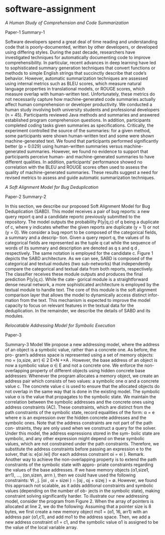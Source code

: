 # software-assignment





*A Human Study of Comprehension and Code Summarization*

Paper-1
Summary-1

Software developers spend a great deal of time reading and understanding code that is poorly-documented, written by other developers, or developed using differing styles.
 During the past decade, researchers have investigated techniques for automatically documenting code to improve comprehensibility.
 In particular, recent advances in deep learning have led to sophisticated summary generation techniques that convert functions or methods to simple English strings that succinctly describe that code’s behavior. 
However, automatic summarization techniques are assessed using internal metrics such as BLEU scores, which measure natural language properties in translational models, or ROUGE scores, which measure overlap with human-written text.
 Unfortunately, these metrics do not necessarily capture how machine-generated code summaries actually affect human comprehension or developer productivity. We conducted a human study involving both university students and professional developers (n = 45). 
Participants reviewed Java methods and summaries and answered established program comprehension questions. In addition, participants completed coding tasks given summaries as specifications. 
Critically, the experiment controlled the source of the summaries: for a given method, some participants were shown human-written text and some were shown machine-generated text. We found that participants performed significantly better (p = 0.029) using human-written summaries versus machine-generated summaries. 
However, we found no evidence to support that participants perceive human- and machine-generated summaries to have different qualities. In addition, participants’ performance showed no correlation with the BLEU and ROUGE scores often used to assess the quality of machine-generated summaries.
 These results suggest a need for revised metrics to assess and guide automatic summarization techniques.




*A Soft Alignment Model for Bug Deduplication*

Paper-2
Summary-2

In this section, we describe our proposed Soft Alignment Model for
Bug Deduplication (SABD). This model receives a pair of bug reports:
a new query report q and a candidate reportc previously submitted
to the repository. The model outputs the probability P(y|q,c) of q
being a duplicate of c, where y indicates whether the given reports
are duplicate (y = 1) or not (y = 0). We consider a bug report to
be composed of the categorical fields, a summary and a descrip-
tion. Given a query report q, the values of its categorical fields are
represented as the tuple q
cat while the sequence of words of its
summary and description are denoted as q
s
and q
d
, respectively.
The same notation is employed for the candidate c.
Figure 1 depicts the SABD architecture. As we can see, SABD is
composed of the categorical and textual modules (two sub-networks)
that independently compare the categorical and textual data from
both reports, respectively. The classifier receives these module
outputs and produces the final prediction P(y|q,c). While the cate-
gorical module is a straightforward dense neural network, a more
sophisticated architecture is employed by the textual module to
handle text. The core of this module is the soft alignment comparison
layer that allows the model to dynamically access distinct infor-
mation from the text. This mechanism is expected to improve the
model capacity to focus on relevant features in the textual data
for the deduplication. In the remainder, we describe the details of
SABD and its modules.




*Relocatable Addressing Model for Symbolic Execution*

Paper-3

Summary-3
Model
We propose a new addressing model, where the address of an object
is a symbolic value, rather than a concrete one. As before, the pro-
gram’s address space is represented using a set of memory objects:
mo = (α,size, arr) ∈ 2
E×N
+×A
.
However, the base address of an object is now a symbolic value
α ∈ E and not a concrete one. We enforce the non-overlapping
property of different objects using hidden concrete base addresses:
Whenever the program allocates a memory object, we create an
address pair which consists of two values: a symbolic one α and a
concrete value c. The concrete value c is used to ensure that the
allocated objects do not overlap in the same way that is done in the
existing model. The symbolic value α is the value that propagates
to the symbolic state.
We maintain the correlation between the symbolic addresses and
the concrete ones using address constraints (AC). These constraints,
which are distinct from the path constraints of the symbolic state,
record equalities of the form:
α = e
where e is an expression over the hidden concrete addresses and
the symbolic ones.
Note that the address constraints are not part of the path con-
straints, they are only used when we construct a query for the
solver. Under this model, the address expressions stored in the sym-
bolic state are symbolic, and any other expression might depend on
these symbolic values, which are not constrained under the path
constraints. Therefore, we substitute the address constraints before
passing an expression e to the solver, that is: e[αi /ei] (for each
address constraint αi = ei
).
Remark. Another way to achieve the non-overlapping property
is to extend the path constraints of the symbolic state with appro-
priate constraints regarding the values of the base addresses. If we
have memory objects (α1,size1, arr1), ..., (αn,sizen, arrn ), then we
could have used the following constraints:
∀i , j. [αi
, αi + sizei
) ∩ [αj
, αj + sizej
) = ∅.
However, we found this approach not scalable, as it adds additional
constraints and symbolic values (depending on the number of ob-
jects in the symbolic state), making constraint solving significantly
harder.
To illustrate our new addressing model, consider the program
from Figure 2. When the array of pointers is allocated at line 2, we
do the following: Assuming that a pointer size is 8 bytes, we first
create a new memory object mo1 = (α1, 16, arr1) with an address
pair (α1,c1), and add mo1 to the address space. Then, we add a new
address constraint α1 = c1, and the symbolic value α1 is assigned to
be the value of the local variable array.




